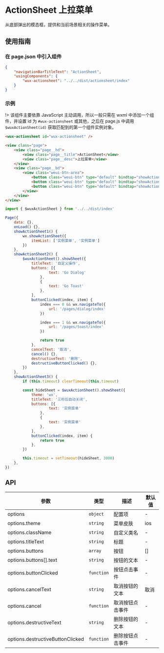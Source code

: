 # ActionSheet 上拉菜单

从底部弹出的模态框，提供和当前场景相关的操作菜单。

## 使用指南

### 在 page.json 中引入组件

```json
{
    "navigationBarTitleText": "ActionSheet",
    "usingComponents": {
        "wux-actionsheet": "../../dist/actionsheet/index"
    }
}
```

### 示例

!> 该组件主要依靠 JavaScript 主动调用，所以一般只需在 wxml 中添加一个组件，并设置 id 为 `#wux-actionsheet` 或其他，之后在 page.js 中调用 `$wuxActionSheet(id)` 获取匹配到的第一个组件实例对象。

```html
<wux-actionsheet id="wux-actionsheet" />

<view class="page">
    <view class="page__hd">
        <view class="page__title">ActionSheet</view>
        <view class="page__desc">上拉菜单</view>
    </view>
    <view class="page__bd">
        <view class="weui-btn-area">
            <button class="weui-btn" type="default" bindtap="showActionSheet1">原生 ActionSheet</button>
            <button class="weui-btn" type="default" bindtap="showActionSheet2">iOS ActionSheet</button>
            <button class="weui-btn" type="default" bindtap="showActionSheet3">wx ActionSheet</button>
        </view>
    </view>
</view>
```

```js
import { $wuxActionSheet } from '../../dist/index'

Page({
    data: {},
    onLoad() {},
    showActionSheet1() {
        wx.showActionSheet({
            itemList: ['实例菜单', '实例菜单']
        })
    },
    showActionSheet2() {
        $wuxActionSheet().showSheet({
            titleText: '自定义操作',
            buttons: [{
                    text: 'Go Dialog'
                },
                {
                    text: 'Go Toast'
                },
            ],
            buttonClicked(index, item) {
                index === 0 && wx.navigateTo({
                    url: '/pages/dialog/index'
                })

                index === 1 && wx.navigateTo({
                    url: '/pages/toast/index'
                })

                return true
            },
            cancelText: '取消',
            cancel() {},
            destructiveText: '删除',
            destructiveButtonClicked() {},
        })
    },
    showActionSheet3() {
        if (this.timeout) clearTimeout(this.timeout)

        const hideSheet = $wuxActionSheet().showSheet({
            theme: 'wx',
            titleText: '三秒后自动关闭',
            buttons: [{
                    text: '实例菜单'
                },
                {
                    text: '实例菜单'
                },
            ],
            buttonClicked(index, item) {
                return true
            },
        })

        this.timeout = setTimeout(hideSheet, 3000)
    },
})
```

## API

| 参数 | 类型 | 描述 | 默认值 |
| --- | --- | --- | --- |
| options | <code>object</code> | 配置项 | - |
| options.theme | <code>string</code> | 菜单皮肤 | ios |
| options.className | <code>string</code> | 自定义类名 | - |
| options.titleText | <code>string</code> | 标题 | - |
| options.buttons | <code>array</code> | 按钮 | [] |
| options.buttons[].text | <code>string</code> | 按钮的文本 | - |
| options.buttonClicked | <code>function</code> | 按钮点击事件 | - |
| options.cancelText | <code>string</code> | 取消按钮的文本 | 取消 |
| options.cancel | <code>function</code> | 取消按钮点击事件 | - |
| options.destructiveText | <code>string</code> | 删除按钮的文本 | - |
| options.destructiveButtonClicked | <code>function</code> | 删除按钮点击事件 | - |